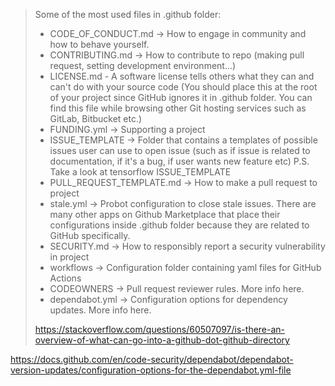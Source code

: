 > Some of the most used files in .github folder:
>
> - CODE_OF_CONDUCT.md -> How to engage in community and how to behave yourself.
> - CONTRIBUTING.md -> How to contribute to repo (making pull request, setting development environment...)
> - LICENSE.md - A software license tells others what they can and can't do with your source code (You should place this at the root of your project since GitHub ignores it in .github folder. You can find this file while browsing other Git hosting services such as GitLab, Bitbucket etc.)
> - FUNDING.yml -> Supporting a project
> - ISSUE_TEMPLATE -> Folder that contains a templates of possible issues user can use to open issue (such as if issue is related to documentation, if it's a bug, if user wants new feature etc) P.S. Take a look at tensorflow ISSUE_TEMPLATE
> - PULL_REQUEST_TEMPLATE.md -> How to make a pull request to project
> - stale.yml -> Probot configuration to close stale issues. There are many other apps on Github Marketplace that place their configurations inside .github folder because they are related to GitHub specifically.
> - SECURITY.md -> How to responsibly report a security vulnerability in project
> - workflows -> Configuration folder containing yaml files for GitHub Actions
> - CODEOWNERS -> Pull request reviewer rules. More info here.
> - dependabot.yml -> Configuration options for dependency updates. More info here.
>
> https://stackoverflow.com/questions/60507097/is-there-an-overview-of-what-can-go-into-a-github-dot-github-directory



https://docs.github.com/en/code-security/dependabot/dependabot-version-updates/configuration-options-for-the-dependabot.yml-file